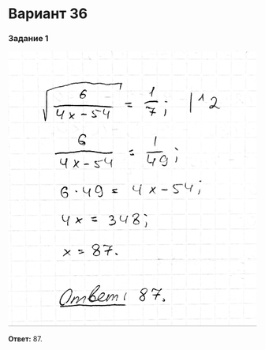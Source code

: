 # Вариант 36

### Задание 1
![](https://raw.githubusercontent.com/BlueRect/egelib-content/main/img/yashchenko_36_01.jpg)

**Ответ:** 87.

